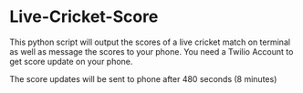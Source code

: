 # Live-Cricket-Score

This python script will output the scores of a live cricket match on terminal as well as message the scores to your phone.
You need a Twilio Account to get score update on your phone.

The score updates will be sent to phone after 480 seconds (8 minutes)
